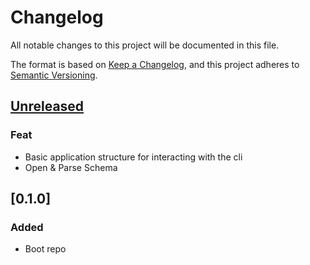 # Changelog

All notable changes to this project will be documented in this file.

The format is based on [Keep a Changelog](https://keepachangelog.com/en/1.0.0/),
and this project adheres to [Semantic Versioning](https://semver.org/spec/v2.0.0.html).

## [Unreleased]

### Feat

-  Basic application structure for interacting with the cli
-  Open & Parse Schema

## [0.1.0]

### Added

-   Boot repo

[Unreleased]: https://github.com/Miaxos/asbru/compare/v0.0.1...HEAD
